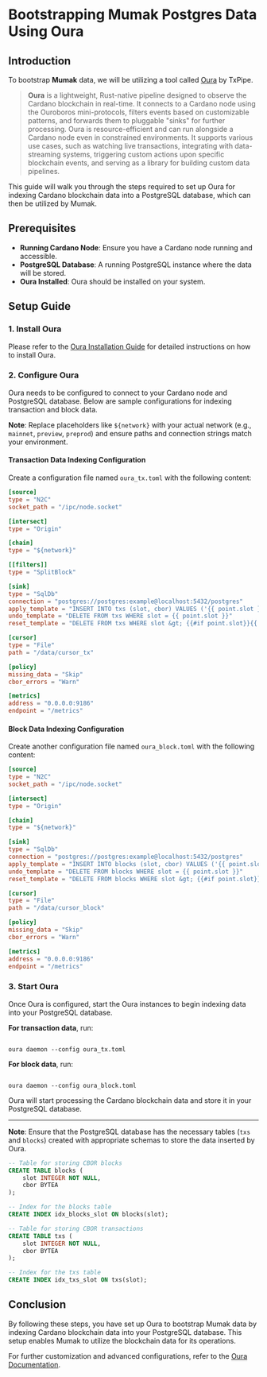# Bootstrapping Mumak Postgres Data Using Oura

## Introduction

To bootstrap **Mumak** data, we will be utilizing a tool called [Oura](https://github.com/txpipe/oura) by TxPipe.

> **Oura** is a lightweight, Rust-native pipeline designed to observe the Cardano blockchain in real-time. It connects to a Cardano node using the Ouroboros mini-protocols, filters events based on customizable patterns, and forwards them to pluggable "sinks" for further processing. Oura is resource-efficient and can run alongside a Cardano node even in constrained environments. It supports various use cases, such as watching live transactions, integrating with data-streaming systems, triggering custom actions upon specific blockchain events, and serving as a library for building custom data pipelines.

This guide will walk you through the steps required to set up Oura for indexing Cardano blockchain data into a PostgreSQL database, which can then be utilized by Mumak.

## Prerequisites

- **Running Cardano Node**: Ensure you have a Cardano node running and accessible.
- **PostgreSQL Database**: A running PostgreSQL instance where the data will be stored.
- **Oura Installed**: Oura should be installed on your system.

## Setup Guide

### 1. Install Oura

Please refer to the [Oura Installation Guide](https://txpipe.github.io/oura) for detailed instructions on how to install Oura.

### 2. Configure Oura

Oura needs to be configured to connect to your Cardano node and PostgreSQL database. Below are sample configurations for indexing transaction and block data.

**Note**: Replace placeholders like `${network}` with your actual network (e.g., `mainnet`, `preview`, `preprod`) and ensure paths and connection strings match your environment.

#### Transaction Data Indexing Configuration

Create a configuration file named `oura_tx.toml` with the following content:

```toml
[source]
type = "N2C"
socket_path = "/ipc/node.socket"

[intersect]
type = "Origin"

[chain]
type = "${network}"

[[filters]]
type = "SplitBlock"

[sink]
type = "SqlDb"
connection = "postgres://postgres:example@localhost:5432/postgres"
apply_template = "INSERT INTO txs (slot, cbor) VALUES ('{{ point.slot }}', decode('{{ record.hex }}', 'hex'));"
undo_template = "DELETE FROM txs WHERE slot = {{ point.slot }}"
reset_template = "DELETE FROM txs WHERE slot &gt; {{#if point.slot}}{{ point.slot }}{{/if}};"

[cursor]
type = "File"
path = "/data/cursor_tx"

[policy]
missing_data = "Skip"
cbor_errors = "Warn"

[metrics]
address = "0.0.0.0:9186"
endpoint = "/metrics"
```

#### Block Data Indexing Configuration

Create another configuration file named `oura_block.toml` with the following content:

```toml
[source]
type = "N2C"
socket_path = "/ipc/node.socket"

[intersect]
type = "Origin"

[chain]
type = "${network}"

[sink]
type = "SqlDb"
connection = "postgres://postgres:example@localhost:5432/postgres"
apply_template = "INSERT INTO blocks (slot, cbor) VALUES ('{{ point.slot }}', decode('{{ record.hex }}', 'hex'));"
undo_template = "DELETE FROM blocks WHERE slot = {{ point.slot }}"
reset_template = "DELETE FROM blocks WHERE slot &gt; {{#if point.slot}}{{ point.slot }}{{/if}};"

[cursor]
type = "File"
path = "/data/cursor_block"

[policy]
missing_data = "Skip"
cbor_errors = "Warn"

[metrics]
address = "0.0.0.0:9186"
endpoint = "/metrics"
```

### 3. Start Oura

Once Oura is configured, start the Oura instances to begin indexing data into your PostgreSQL database.

**For transaction data**, run:

<code>
oura daemon --config oura_tx.toml
</code>

**For block data**, run:

<code>
oura daemon --config oura_block.toml
</code>

Oura will start processing the Cardano blockchain data and store it in your PostgreSQL database.

---

**Note**: Ensure that the PostgreSQL database has the necessary tables (`txs` and `blocks`) created with appropriate schemas to store the data inserted by Oura.

```sql
-- Table for storing CBOR blocks
CREATE TABLE blocks (
    slot INTEGER NOT NULL,
    cbor BYTEA
);

-- Index for the blocks table
CREATE INDEX idx_blocks_slot ON blocks(slot);

-- Table for storing CBOR transactions
CREATE TABLE txs (
    slot INTEGER NOT NULL,
    cbor BYTEA
);

-- Index for the txs table
CREATE INDEX idx_txs_slot ON txs(slot);
```

## Conclusion

By following these steps, you have set up Oura to bootstrap Mumak data by indexing Cardano blockchain data into your PostgreSQL database. This setup enables Mumak to utilize the blockchain data for its operations.

For further customization and advanced configurations, refer to the [Oura Documentation](https://txpipe.github.io/oura).
